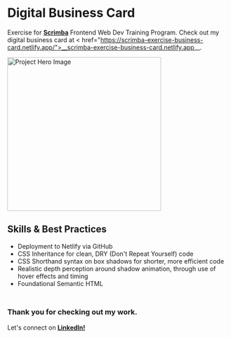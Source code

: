 # __Digital Business Card__
Exercise for <a href="https://v2.scrimba.com">__Scrimba__</a> Frontend Web Dev Training Program.
Check out my digital business card at < href="https://scrimba-exercise-business-card.netlify.app/">__scrimba-exercise-business-card.netlify.app__.

<img src="https://github.com/user-attachments/assets/05d812ef-3017-4a2d-8561-c4e91942bfec" alt="Project Hero Image" width="350">

## __Skills & Best Practices__
- Deployment to Netlify via GitHub
- CSS Inheritance for clean, DRY (Don't Repeat Yourself) code
- CSS Shorthand syntax on box shadows for shorter, more efficient code
- Realistic depth perception around shadow animation, through use of hover effects and timing
- Foundational Semantic HTML
<br/> <br/>

##
### __Thank you for checking out my work.__
Let's connect on <a href="https://www.linkedin.com/in/filip-herbst/">__LinkedIn!__</a>
